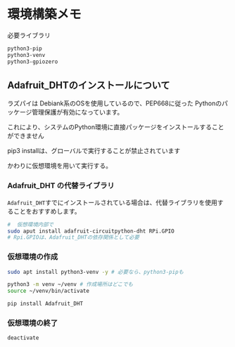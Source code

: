 # 環境構築メモ

必要ライブラリ

```bash
python3-pip
python3-venv
python3-gpiozero

```

## Adafruit_DHTのインストールについて

ラズパイは Debiank系のOSを使用しているので、PEP668に従った Pythonのパッケージ管理保護が有効になっています。

これにより、システムのPython環境に直接パッケージをインストールすることができません

pip3 installは、グローバルで実行することが禁止されています

かわりに仮想環境を用いて実行する。

### Adafruit_DHT の代替ライブラリ

`Adafruit_DHT`すでにインストールされている場合は、代替ライブラリを使用することをおすすめします。

```bash
#  仮想環境内部で
sudo aput install adafruit-circuitpython-dht RPi.GPIO
# Rpi.GPIOは、Adafruit_DHTの依存関係として必要
```

### 仮想環境の作成

```bash
sudo apt install python3-venv -y # 必要なら、python3-pipも

python3 -m venv ~/venv # 作成場所はどこでも
source ~/venv/bin/activate

pip install Adafruit_DHT
```

### 仮想環境の終了

```bash
deactivate
```
